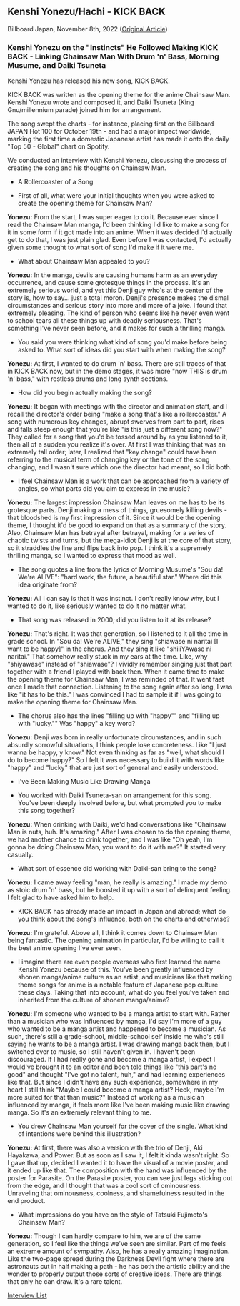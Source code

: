 ## Kenshi Yonezu/Hachi - KICK BACK

Billboard Japan, November 8th, 2022 ([Original Article](https://www.billboard-japan.com/special/detail/3721))

### Kenshi Yonezu on the "Instincts" He Followed Making KICK BACK - Linking Chainsaw Man With Drum 'n' Bass, Morning Musume, and Daiki Tsuneta

Kenshi Yonezu has released his new song, KICK BACK.

KICK BACK was written as the opening theme for the anime Chainsaw Man. Kenshi Yonezu wrote and composed it, and Daiki Tsuneta (King Gnu/millennium parade) joined him for arrangement.

The song swept the charts - for instance, placing first on the Billboard JAPAN Hot 100 for October 19th - and had a major impact worldwide, marking the first time a domestic Japanese artist has made it onto the daily "Top 50 - Global" chart on Spotify.

We conducted an interview with Kenshi Yonezu, discussing the process of creating the song and his thoughts on Chainsaw Man.

- A Rollercoaster of a Song

- <r>First of all, what were your initial thoughts when you were asked to create the opening theme for Chainsaw Man?</r>

**Yonezu:** From the start, I was super eager to do it. Because ever since I read the Chainsaw Man manga, I'd been thinking I'd like to make a song for it in some form if it got made into an anime. When it was decided I'd actually get to do that, I was just plain glad. Even before I was contacted, I'd actually given some thought to what sort of song I'd make if it were me.

- <r>What about Chainsaw Man appealed to you?</r>

**Yonezu:** In the manga, devils are causing humans harm as an everyday occurrence, and cause some grotesque things in the process. It's an extremely serious world, and yet this Denji guy who's at the center of the story is, how to say... just a total moron. Denji's presence makes the dismal circumstances and serious story into more and more of a joke. I found that extremely pleasing. The kind of person who seems like he never even went to school tears all these things up with deadly seriousness. That's something I've never seen before, and it makes for such a thrilling manga.

- <r>You said you were thinking what kind of song you'd make before being asked to. What sort of ideas did you start with when making the song?</r>

**Yonezu:** At first, I wanted to do drum 'n' bass. There are still traces of that in KICK BACK now, but in the demo stages, it was more "now THIS is drum 'n' bass," with restless drums and long synth sections.

- <r>How did you begin actually making the song?</r>

**Yonezu:** It began with meetings with the director and animation staff, and I recall the director's order being "make a song that's like a rollercoaster." A song with numerous key changes, abrupt swerves from part to part, rises and falls steep enough that you're like "is this just a different song now?" They called for a song that you'd be tossed around by as you listened to it, then all of a sudden you realize it's over. At first I was thinking that was an extremely tall order; later, I realized that "key change" could have been referring to the musical term of changing key or the tone of the song changing, and I wasn't sure which one the director had meant, so I did both.

- <r>I feel Chainsaw Man is a work that can be approached from a variety of angles, so what parts did you aim to express in the music?</r>

**Yonezu:** The largest impression Chainsaw Man leaves on me has to be its grotesque parts. Denji making a mess of things, gruesomely killing devils - that bloodshed is my first impression of it. Since it would be the opening theme, I thought it'd be good to expand on that as a summary of the story. Also, Chainsaw Man has betrayal after betrayal, making for a series of chaotic twists and turns, but the mega-idiot Denji is at the core of that story, so it straddles the line and flips back into pop. I think it's a supremely thrilling manga, so I wanted to express that mood as well.

- <r>The song quotes a line from the lyrics of Morning Musume's "Sou da! We're ALIVE": "hard work, the future, a beautiful star." Where did this idea originate from?</r>

**Yonezu:** All I can say is that it was instinct. I don't really know why, but I wanted to do it, like seriously wanted to do it no matter what.

- <r>That song was released in 2000; did you listen to it at its release?</r>

**Yonezu:** That's right. It was that generation, so I listened to it all the time in grade school. In "Sou da! We're ALIVE," they sing "shiawase ni naritai \[I want to be happy\]" in the chorus. And they sing it like "shiiiYAwase ni naritai." That somehow really stuck in my ears at the time. Like, why "shiyawase" instead of "shiawase"? I vividly remember singing just that part together with a friend I played with back then. When it came time to make the opening theme for Chainsaw Man, I was reminded of that. It went fast once I made that connection. Listening to the song again after so long, I was like "it has to be this." I was convinced I had to sample it if I was going to make the opening theme for Chainsaw Man.

- <r>The chorus also has the lines "filling up with "happy"" and "filling up with "lucky."" Was "happy" a key word?</r>

**Yonezu:** Denji was born in really unfortunate circumstances, and in such absurdly sorrowful situations, I think people lose concreteness. Like "I just wanna be happy, y'know." Not even thinking as far as "well, what should I do to become happy?" So I felt it was necessary to build it with words like "happy" and "lucky" that are just sort of general and easily understood.

- I've Been Making Music Like Drawing Manga

- <r>You worked with Daiki Tsuneta-san on arrangement for this song. You've been deeply involved before, but what prompted you to make this song together?</r>

**Yonezu:** When drinking with Daiki, we'd had conversations like "Chainsaw Man is nuts, huh. It's amazing." After I was chosen to do the opening theme, we had another chance to drink together, and I was like "Oh yeah, I'm gonna be doing Chainsaw Man, you want to do it with me?" It started very casually.

- <r>What sort of essence did working with Daiki-san bring to the song?</r>

**Yonezu:** I came away feeling "man, he really is amazing." I made my demo as stoic drum 'n' bass, but he boosted it up with a sort of delinquent feeling. I felt glad to have asked him to help.

- <r>KICK BACK has already made an impact in Japan and abroad; what do you think about the song's influence, both on the charts and otherwise?</r>

**Yonezu:** I'm grateful. Above all, I think it comes down to Chainsaw Man being fantastic. The opening animation in particular, I'd be willing to call it the best anime opening I've ever seen.

- <r>I imagine there are even people overseas who first learned the name Kenshi Yonezu because of this. You've been greatly influenced by shonen manga/anime culture as an artist, and musicians like that making theme songs for anime is a notable feature of Japanese pop culture these days. Taking that into account, what do you feel you've taken and inherited from the culture of shonen manga/anime?</r>

**Yonezu:** I'm someone who wanted to be a manga artist to start with. Rather than a musician who was influenced by manga, I'd say I'm more of a guy who wanted to be a manga artist and happened to become a musician. As such, there's still a grade-school, middle-school self inside me who's still saying he wants to be a manga artist. I was drawing manga back then, but I switched over to music, so I still haven't given in. I haven't been discouraged. If I had really gone and become a manga artist, I expect I would've brought it to an editor and been told things like "this part's no good" and thought "I've got no talent, huh," and had learning experiences like that. But since I didn't have any such experience, somewhere in my heart I still think "Maybe I could become a manga artist? Heck, maybe I'm more suited for that than music?" Instead of working as a musician influenced by manga, it feels more like I've been making music like drawing manga. So it's an extremely relevant thing to me.

- <r>You drew Chainsaw Man yourself for the cover of the single. What kind of intentions were behind this illustration?</r>

**Yonezu:** At first, there was also a version with the trio of Denji, Aki Hayakawa, and Power. But as soon as I saw it, I felt it kinda wasn't right. So I gave that up, decided I wanted it to have the visual of a movie poster, and it ended up like that. The composition with the hand was influenced by the poster for Parasite. On the Parasite poster, you can see just legs sticking out from the edge, and I thought that was a cool sort of ominousness. Unraveling that ominousness, coolness, and shamefulness resulted in the end product.

- <r>What impressions do you have on the style of Tatsuki Fujimoto's Chainsaw Man?</r>

**Yonezu:** Though I can hardly compare to him, we are of the same generation, so I feel like the things we've seen are similar. Part of me feels an extreme amount of sympathy. Also, he has a really amazing imagination. Like the two-page spread during the Darkness Devil fight where there are astronauts cut in half making a path - he has both the artistic ability and the wonder to properly output those sorts of creative ideas. There are things that only he can draw. It's a rare talent.

[Interview List](https://www.vgperson.com/./vocalinterview.php)